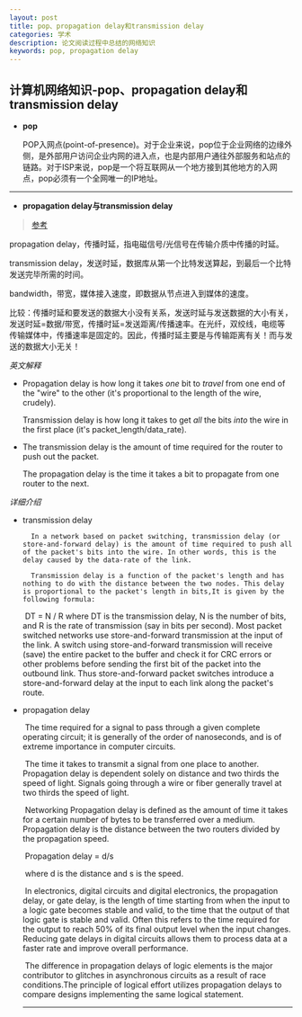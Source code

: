 ```yaml
---
layout: post
title: pop、propagation delay和transmission delay
categories: 学术
description: 论文阅读过程中总结的网络知识
keywords: pop, propagation delay
---
```


## 计算机网络知识-pop、propagation delay和transmission delay

* **pop**

  POP入网点(point-of-presence)。对于企业来说，pop位于企业网络的边缘外侧，是外部用户访问企业内网的进入点，也是内部用户通往外部服务和站点的链路。对于ISP来说，pop是一个将互联网从一个地方接到其他地方的入网点，pop必须有一个全网唯一的IP地址。

***

* **propagation delay与transmission delay**

> [参考](http://blog.163.com/hair_communication/blog/static/20198911920123258334463/)

propagation delay，传播时延，指电磁信号/光信号在传输介质中传播的时延。

transmission delay，发送时延，数据库从第一个比特发送算起，到最后一个比特发送完毕所需的时间。

bandwidth，带宽，媒体接入速度，即数据从节点进入到媒体的速度。

比较：传播时延和要发送的数据大小没有关系，发送时延与发送数据的大小有关，发送时延=数据/带宽，传播时延=发送距离/传播速率。在光纤，双绞线，电缆等传输媒体中，传播速率是固定的。因此，传播时延主要是与传输距离有关！而与发送的数据大小无关！

*英文解释*

* Propagation delay is how long it takes *one* bit to *travel* from one end of the "wire" to the other (it's proportional to the length of the wire, crudely).

  Transmission delay is how long it takes to get *all* the bits *into* the wire in the first place (it's packet_length/data_rate).

* The transmission delay is the amount of time required for the router to push out the packet.

  The propagation delay is the time it takes a bit to propagate from one router to the next.

*详细介绍*

* transmission delay



     	In a network based on packet switching, transmission delay (or store-and-forward delay) is the amount of time required to push all of the packet's bits into the wire. In other words, this is the delay caused by the data-rate of the link.

    	Transmission delay is a function of the packet's length and has nothing to do with the distance between the two nodes. This delay is proportional to the packet's length in bits,It is given by the following formula:

    ​											DT = N / R 
    	where DT is the transmission delay, N is the number of bits, and R is the rate of transmission (say in bits per second). Most packet switched networks use store-and-forward transmission at the input of the link. A switch using store-and-forward transmission will receive (save) the entire packet to the buffer and check it for CRC errors or other problems before sending the first bit of the packet into the outbound link. Thus store-and-forward packet switches introduce a store-and-forward delay at the input to each link along the packet's route.

* propagation delay

  ​	The time required for a signal to pass through a given complete operating circuit; it is generally of the order of nanoseconds, and is of extreme importance in computer circuits. 

  ​	The time it takes to transmit a signal from one place to another. Propagation delay is dependent solely on distance and two thirds the speed of light. Signals going through a wire or fiber generally travel at two thirds the speed of light. 

  ​	Networking Propagation delay is defined as the amount of time it takes for a certain number of bytes to be transferred over a medium. Propagation delay is the distance between the two routers divided by the propagation speed.

  ​									Propagation delay = d/s

  ​	 where d is the distance and s is the speed.

  ​	In electronics, digital circuits and digital electronics, the propagation delay, or gate delay, is the length of time starting from when the input to a logic gate becomes stable and valid, to the time that the output of that logic gate is stable and valid. Often this refers to the time required for the output to reach 50% of its final output level when the input changes. Reducing gate delays in digital circuits allows them to process data at a faster rate and improve overall performance.

  ​	The difference in propagation delays of logic elements is the major contributor to glitches in asynchronous circuits as a result of race conditions.The principle of logical effort utilizes propagation delays to compare designs implementing the same logical statement.

  ***

  ​
